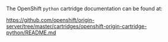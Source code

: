 The OpenShift `python` cartridge documentation can be found at:

https://github.com/openshift/origin-server/tree/master/cartridges/openshift-origin-cartridge-python/README.md


